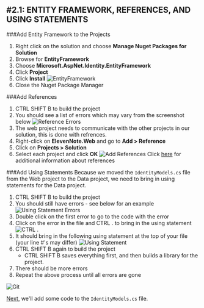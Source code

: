 #2.1: ENTITY FRAMEWORK, REFERENCES, AND USING STATEMENTS
---
###Add Entity Framework to the Projects
1. Right click on the solution and choose **Manage Nuget Packages for Solution**
2. Browse for **EntityFramework**
3. Choose **Microsoft.AspNet.Identity.EntityFramework**
4. Click **Project**
5. Click **Install**
![EntityFramework](/assets/2.1-A.png)
6. Close the Nuget Package Manager

###Add References
1. CTRL SHIFT B to build the project
2. You should see a list of errors which may vary from the screenshot below
![Reference Errors](/assets/2.1-B.png)
3. The web project needs to communicate with the other projects in our solution, this is done with refrences.
4. Right-click on **ElevenNote.Web** and go to **Add > Reference**
5. Click on **Projects > Solution**
6. Select each project and click **OK**
![Add References](/assets/2.1-C.png)
Click [here](2.1a-References.md) for additional information about references

###Add Using Statements
Because we moved the `IdentityModels.cs` file from the Web project to the Data project, we need to bring in using statements for the Data project.
1. CTRL SHIFT B to build the project
2. You should still have errors - see below for an example
![Using Statement Errors](/assets/2.1-D.png)
3. Double click on the first error to go to the code with the error
4. Click on the error in the file and CTRL . to bring in the using statement
![CTRL .](/assets/2.1-E.png)
5. It should bring in the following using statement at the top of your file (your line #'s may differ)
![Using Statement](/assets/2.1-F.png)
6. CTRL SHIFT B again to build the project
   - CTRL SHIFT B saves everything first, and then builds a library for the project.
7. There should be more errors
8. Repeat the above process until all errors are gone

![Git](/assets/devicons_github_badge.png)

[Next,](2.2-IdentityModelsSetup.md) we'll add some code to the `IdentityModels.cs` file.

